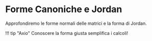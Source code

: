 # Forme Canoniche e Jordan

Approfondiremo le forme normali delle matrici e la forma di Jordan.

!!! tip "Axio"
    Conoscere la forma giusta semplifica i calcoli!
